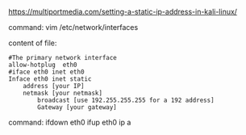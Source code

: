 https://multiportmedia.com/setting-a-static-ip-address-in-kali-linux/

command:
vim /etc/network/interfaces

content of file:


```
#The primary network interface
allow-hotplug  eth0
#iface eth0 inet eth0
Inface eth0 inet static
	address [your IP]
	netmask [your netmask]
        broadcast [use 192.255.255.255 for a 192 address]
        Gateway [your gateway]
```
			
			
command:
		ifdown eth0 
		ifup eth0 
		ip a